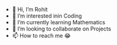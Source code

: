 - 👋 Hi, I’m Rohit
- 👀 I’m interested inin Coding
- 🌱 I’m currently learning  Mathematics
- 💞️ I’m looking to collaborate on  Projects
- 📫 How to reach me 😂

<!---
rohitsing099/rohitsing099 is a ✨ special ✨ repository because its `README.md` (this file) appears on your GitHub profile.
You can click the Preview link to take a look at your changes.
--->

